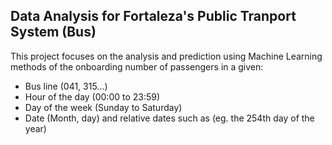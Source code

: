 ## Data Analysis for Fortaleza's Public Tranport System (Bus)

This project focuses on the analysis and prediction using Machine Learning methods of the onboarding number of passengers in a given:
- Bus line (041, 315...)
- Hour of the day (00:00 to 23:59)
- Day of the week (Sunday to Saturday)
- Date (Month, day) and relative dates such as (eg. the 254th day of the year)